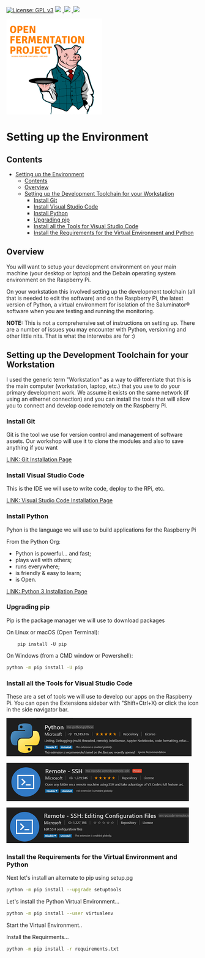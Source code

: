 [![License: GPL v3](https://img.shields.io/badge/License-GPLv3-blue.svg)](https://www.gnu.org/licenses/gpl-3.0)&nbsp;<a href="https://www.open-fermentation-project.org/"><img src="https://img.shields.io/badge/OFS v1-Open%20Fermentation%20Project%20v1-yellowgreen"></a>&nbsp;<a href="https://apps.azureiotcentral.com/">
<img src="https://img.shields.io/badge/Azure IoT Central-Open%20Fermentation%20Project%20v1-blue"></a>&nbsp;<a href="https://www.saluminator.com/">
<img src="https://img.shields.io/badge/IoT-Saluminator%20Appliance%20v4-purple"></a>

<img src="../assets/open-fermentation-project-logo-v2-750.png" width="250"/>

# Setting up the Environment

## Contents

- [Setting up the Environment](#setting-up-the-environment)
  - [Contents](#contents)
  - [Overview](#overview)
  - [Setting up the Development Toolchain for your Workstation](#setting-up-the-development-toolchain-for-your-workstation)
    - [Install Git](#install-git)
    - [Install Visual Studio Code](#install-visual-studio-code)
    - [Install Python](#install-python)
    - [Upgrading pip](#upgrading-pip)
    - [Install all the Tools for Visual Studio Code](#install-all-the-tools-for-visual-studio-code)
    - [Install the Requirements for the Virtual Environment and Python](#install-the-requirements-for-the-virtual-environment-and-python)

## Overview

You will want to setup your development environment on your main machine (your desktop or laptop) and the Debain operating system environment on the Raspberry Pi.

On your workstation this involved setting up the development toolchain (all that is needed to edit the software) and on the Raspberry Pi, the latest version of Python, a virtual environment for isolation of the Saluminator&reg; software when you are testing and running the monitoring.

**NOTE:** This is not a comprehensive set of instructions on setting up. There are a number of issues you may encounter with Python, versioning and other little nits. That is what the interwebs are for :)

## Setting up the Development Toolchain for your Workstation

I used the generic term "Workstation" as a way to differentiate that this is the main computer (workstation, laptop, etc.) that you use to do your primary development work. We assume it exists on the same network (if using an ethernet connection) and you can install the tools that will allow you to connect and develop code remotely on the Raspberry Pi.

### Install Git

Git is the tool we use for version control and management of software assets. Our workshop will use it to clone the modules and also to save anything if you want

[LINK: Git Installation Page](https://git-scm.com/book/en/v2/Getting-Started-Installing-Git)

### Install Visual Studio Code

This is the IDE we will use to write code, deploy to the RPi, etc.

[LINK: Visual Studio Code Installation Page](https://code.visualstudio.com/download)

### Install Python

Pyhon is the language we will use to build applications for the Raspberry Pi

From the Python Org:

- Python is powerful... and fast;
- plays well with others;
- runs everywhere;
- is friendly & easy to learn;
- is Open.

[LINK: Python 3 Installation Page](https://www.python.org/downloads/)

### Upgrading pip

Pip is the package manager we will use to download packages

On Linux or macOS (Open Terminal):

```
    pip install -U pip
```

On Windows (from a CMD window or Powershell):

```bash
python -m pip install -U pip
```

### Install all the Tools for Visual Studio Code

These are a set of tools we will use to develop our apps on the Raspberry Pi. You can open the Extensions sidebar with "Shift+Ctrl+X) or click the icon in the side navigator bar.

![alt text](../assets/vs-code-python-sml.png "VS Code Python")

![alt text](../assets/vs-code-remote-ssh-sml.png "VS Code Remote SSH")

![alt text](../assets/vs-code-remote-edit-sml.png "VS Code Remote SSH Edit")

### Install the Requirements for the Virtual Environment and Python

Next let's install an alternate to pip using setup.pg

```bash
python -m pip install --upgrade setuptools
```
Let's install the Python Virtual Environment...

```bash
python -m pip install --user virtualenv
```

Start the Virtual Environment..

Install the Requirments...
```bash
python -m pip install -r requirements.txt
```